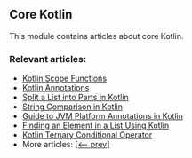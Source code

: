 ## Core Kotlin

This module contains articles about core Kotlin.

### Relevant articles:

- [Kotlin Scope Functions](https://www.baeldung.com/kotlin-scope-functions)
- [Kotlin Annotations](https://www.baeldung.com/kotlin-annotations)
- [Split a List into Parts in Kotlin](https://www.baeldung.com/kotlin-split-list-into-parts)
- [String Comparison in Kotlin](https://www.baeldung.com/kotlin-string-comparison)
- [Guide to JVM Platform Annotations in Kotlin](https://www.baeldung.com/kotlin-jvm-annotations)
- [Finding an Element in a List Using Kotlin](https://www.baeldung.com/kotlin-finding-element-in-list)
- [Kotlin Ternary Conditional Operator](https://www.baeldung.com/kotlin-ternary-conditional-operator)
- More articles: [[<-- prev]](/core-kotlin)
